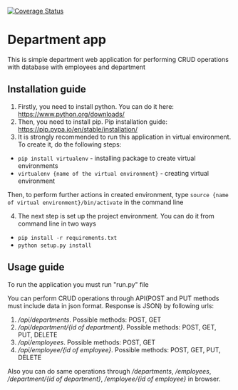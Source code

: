 [![Coverage Status](https://coveralls.io/repos/github/dmitrenko-v/department_app/badge.svg?branch=main)](https://coveralls.io/github/dmitrenko-v/department_app?branch=main)
# Department app
This is simple department web application for performing CRUD operations with database with employees and department
## Installation guide
1. Firstly, you need to install python. You can do it here: https://www.python.org/downloads/
2. Then, you need to install pip. Pip installation guide: https://pip.pypa.io/en/stable/installation/
3. It is strongly recommended to run this application in virtual environment. To create it, do the following steps: 
  - ```pip install virtualenv``` - installing package to create virtual environments
  - ```virtualenv {name of the virtual environment}``` - creating virtual environment
  
  Then, to perform further actions in created environment, type ```source {name of virtual environment}/bin/activate``` in the command line
 
4. The next step is set up the project environment. You can do it from command line in two ways
  - ```pip install -r requirements.txt```
  - ```python setup.py install```
## Usage guide
To run the application you must run "run.py" file 

You can perform CRUD operations through API(POST and PUT methods must include data in json format. Response is JSON) by following urls: 
1. */api/departments*. Possible methods: POST, GET
2. */api/department/{id of department}*. Possible methods: POST, GET, PUT, DELETE
3. */api/employees*. Possible methods: POST, GET
4. */api/employee/{id of employee}*. Possible methods: POST, GET, PUT, DELETE

Also you can do same operations through */departments*, */employees*, */department/{id of department}*, */employee/{id of employee}* in browser.
